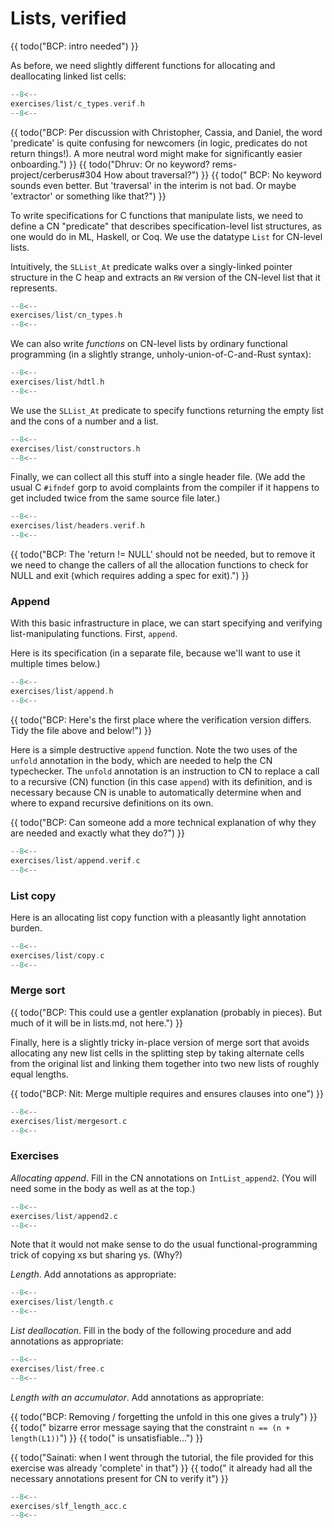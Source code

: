 # Lists, verified

{{ todo("BCP: intro needed") }}

As before, we need slightly different functions for allocating and
deallocating linked list cells:

```c title="exercises/list/c_types.verif.h"
--8<--
exercises/list/c_types.verif.h
--8<--
```

{{ todo("BCP: Per discussion with Christopher, Cassia, and Daniel, the word 'predicate' is quite confusing for newcomers (in logic, predicates do not return things!). A more neutral word might make for significantly easier onboarding.") }}
{{ todo("Dhruv: Or no keyword? rems-project/cerberus#304 How about traversal?") }}
{{ todo(" BCP: No keyword sounds even better. But 'traversal' in the interim is not bad. Or maybe 'extractor' or something like that?") }}

To write specifications for C functions that manipulate lists, we need
to define a CN "predicate" that describes specification-level list
structures, as one would do in ML, Haskell, or Coq. We use the
datatype `List` for CN-level lists.

Intuitively, the `SLList_At` predicate walks over a singly-linked
pointer structure in the C heap and extracts an `RW` version of
the CN-level list that it represents.

```c title="exercises/list/cn_types.h"
--8<--
exercises/list/cn_types.h
--8<--
```

We can also write _functions_ on CN-level lists by ordinary functional
programming (in a slightly strange, unholy-union-of-C-and-Rust
syntax):

```c title="exercises/list/hdtl.h"
--8<--
exercises/list/hdtl.h
--8<--
```

We use the `SLList_At` predicate to specify functions returning the
empty list and the cons of a number and a list.

```c title="exercises/list/constructors.h"
--8<--
exercises/list/constructors.h
--8<--
```

Finally, we can collect all this stuff into a single header file. (We
add the usual C `#ifndef` gorp to avoid complaints from the compiler
if it happens to get included twice from the same source file later.)

```c title="exercises/list/headers.verif.h"
--8<--
exercises/list/headers.verif.h
--8<--
```

{{ todo("BCP: The 'return != NULL' should not be needed, but to remove it
we need to change the callers of all the allocation functions to check
for NULL and exit (which requires adding a spec for exit).") }}

### Append

With this basic infrastructure in place, we can start specifying and
verifying list-manipulating functions. First, `append`.

Here is its specification (in a separate file, because we'll want to
use it multiple times below.)

```c title="exercises/list/append.h"
--8<--
exercises/list/append.h
--8<--
```

{{ todo("BCP: Here's the first place where the verification version differs.
Tidy the file above and below!") }}

Here is a simple destructive `append` function. Note the two uses
of the `unfold` annotation in the body, which are needed to help the
CN typechecker. The `unfold` annotation is an instruction to CN to replace a call to a recursive (CN) function (in this case `append`)
with its definition, and is necessary because CN is unable to automatically determine when and where to expand recursive definitions on its own.

{{ todo("BCP: Can someone add a more technical explanation of why they are needed and exactly what they do?") }}

```c title="exercises/list/append.verif.c"
--8<--
exercises/list/append.verif.c
--8<--
```

### List copy

Here is an allocating list copy function with a pleasantly light
annotation burden.

```c title="exercises/list/copy.c"
--8<--
exercises/list/copy.c
--8<--
```

### Merge sort

{{ todo("BCP: This could use a gentler explanation (probably in pieces).  But
much of it will be in lists.md, not here.") }}

Finally, here is a slightly tricky in-place version of merge sort that
avoids allocating any new list cells in the splitting step by taking
alternate cells from the original list and linking them together into
two new lists of roughly equal lengths.

{{ todo("BCP: Nit: Merge multiple requires and ensures clauses into one") }}

```c title="exercises/list/mergesort.c"
--8<--
exercises/list/mergesort.c
--8<--
```

### Exercises

_Allocating append_. Fill in the CN annotations on
`IntList_append2`. (You will need some in the body as well as at
the top.)

```c title="exercises/list/append2.c"
--8<--
exercises/list/append2.c
--8<--
```

Note that it would not make sense to do the usual
functional-programming trick of copying xs but sharing ys. (Why?)

_Length_. Add annotations as appropriate:

```c title="exercises/list/length.c"
--8<--
exercises/list/length.c
--8<--
```

_List deallocation_. Fill in the body of the following procedure and
add annotations as appropriate:

```c title="exercises/list/free.c"
--8<--
exercises/list/free.c
--8<--
```

_Length with an accumulator_. Add annotations as appropriate:

{{ todo("BCP: Removing / forgetting the unfold in this one gives a truly") }}
{{ todo(" bizarre error message saying that the constraint `n == (n + length(L1))`") }}
{{ todo(" is unsatisfiable...") }}

{{ todo("Sainati: when I went through the tutorial, the file provided for this exercise was already 'complete' in that") }}
{{ todo(" it already had all the necessary annotations present for CN to verify it") }}

```c title="exercises/slf_length_acc.c"
--8<--
exercises/slf_length_acc.c
--8<--
```
